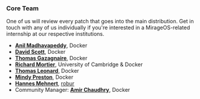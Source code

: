 ### Core Team

One of us will review every patch that goes into the main distribution. Get in
touch with any of us individually if you're interested in a MirageOS-related
internship at our respective institutions.

* **[Anil Madhavapeddy](http://anil.recoil.org)**, Docker
* **[David Scott](http://dave.recoil.org)**, Docker
* **[Thomas Gazagnaire](http://thomas.gazagnaire.org)**, Docker
* **[Richard Mortier](http://mort.io/)**, University of Cambridge & Docker
* **[Thomas Leonard](http://roscidus.com/blog/)**, Docker
* **[Mindy Preston](http://www.somerandomidiot.com)**, Docker
* **[Hannes Mehnert](https://hannes.nqsb.io)**, [robur](http://robur.io)
* Community Manager: **[Amir Chaudhry](http://amirchaudhry.com/)**, Docker
